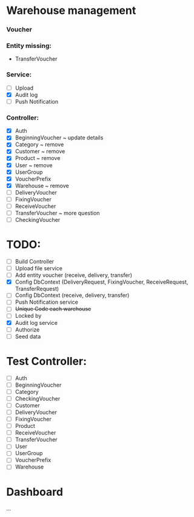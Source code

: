 # Warehouse management

### Voucher

### Entity missing:
- TransferVoucher

### Service:
- [ ] Upload
- [x] Audit log
- [ ] Push Notification

### Controller:
- [x] Auth
- [x] BeginningVoucher ~ update details
- [x] Category ~ remove
- [x] Customer ~ remove
- [x] Product ~ remove
- [x] User ~ remove
- [x] UserGroup
- [x] VoucherPrefix
- [x] Warehouse ~ remove
- [ ] DeliveryVoucher
- [ ] FixingVoucher
- [ ] ReceiveVoucher
- [ ] TransferVoucher ~ more question
- [ ] CheckingVoucher

# TODO:
- [ ] Build Controller
- [ ] Upload file service
- [ ] Add entity voucher (receive, delivery, transfer)
- [x] Config DbContext (DeliveryRequest, FixingVoucher, ReceiveRequest, TransferRequest)
- [ ] Config DbContext (receive, delivery, transfer)
- [ ] Push Notification service
- [ ] ~~Unique Code each warehouse~~
- [ ] Locked by
- [x] Audit log service
- [ ] Authorize
- [ ] Seed data

# Test Controller:
- [ ] Auth
- [ ] BeginningVoucher
- [ ] Category
- [ ] CheckingVoucher
- [ ] Customer
- [ ] DeliveryVoucher
- [ ] FixingVoucher
- [ ] Product
- [ ] ReceiveVoucher
- [ ] TransferVoucher
- [ ] User
- [ ] UserGroup
- [ ] VoucherPrefix
- [ ] Warehouse

# Dashboard

...